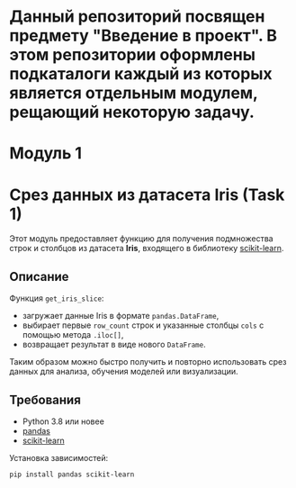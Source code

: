 # Данный репозиторий посвящен предмету "Введение в проект". В этом репозитории оформлены подкаталоги каждый из которых является отдельным модулем, рещающий некоторую задачу.

# Модуль 1
# Срез данных из датасета Iris (Task 1)

Этот модуль предоставляет функцию для получения подмножества строк и столбцов из датасета **Iris**, входящего в библиотеку [scikit-learn](https://scikit-learn.org/).

## Описание

Функция `get_iris_slice`:
- загружает данные Iris в формате `pandas.DataFrame`,
- выбирает первые `row_count` строк и указанные столбцы `cols` с помощью метода `.iloc[]`,
- возвращает результат в виде нового `DataFrame`.

Таким образом можно быстро получить и повторно использовать срез данных для анализа, обучения моделей или визуализации.

## Требования

- Python 3.8 или новее
- [pandas](https://pandas.pydata.org/)
- [scikit-learn](https://scikit-learn.org/)

Установка зависимостей:
```bash
pip install pandas scikit-learn
